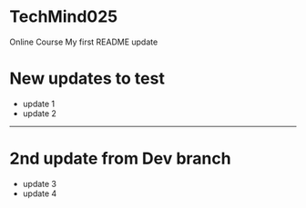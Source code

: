 # TechMind025
Online Course
My first README update
# New updates to test
- update 1
- update 2
--------------------
# 2nd update from Dev branch
* update 3
* update 4